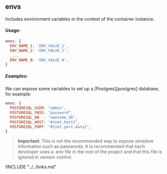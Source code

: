 ## envs

Includes environment variables in the context of the container instance.

#### Usage:

```js
envs: {
  ENV_NAME_1: 'ENV_VALUE_1',
  ENV_NAME_2: 'ENV_VALUE_2',
  ...,
  ENV_NAME_N: 'ENV_VALUE_N',
}
```

##### Examples:

We can expose some variables to set up a [Postgres][postgres] database, for example:

```js
envs: {
  POSTGRESQL_USER: "admin",
  POSTGRESQL_PASS: "password",
  POSTGRESQL_DB  : "awesome_db",
  POSTGRESQL_HOST: "#{net.host}",
  POSTGRESQL_PORT: "#{net.port.data}",
}
```

> __Important__: This is not the recommended way to expose sensitive information such as passwords. It is recommended that each developer uses a .env file in the root of the project and that this file is ignored in version control.

!INCLUDE "../../links.md"
